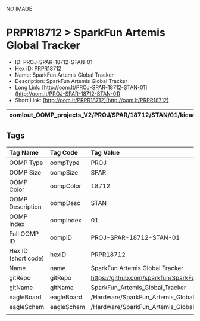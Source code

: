 


  
NO IMAGE  
# PRPR18712 > SparkFun Artemis Global Tracker

- ID: PROJ-SPAR-18712-STAN-01
- Hex ID: PRPR18712
- Name: SparkFun Artemis Global Tracker
- Description: SparkFun Artemis Global Tracker
- Long Link: [http://oom.lt/PROJ-SPAR-18712-STAN-01](http://oom.lt/PROJ-SPAR-18712-STAN-01)
- Short Link: [http://oom.lt/PRPR18712](http://oom.lt/PRPR18712)
  

|oomlout_OOMP_projects_V2/PROJ/SPAR/18712/STAN/01/kicadPcb3dFront.png|oomlout_OOMP_projects_V2/PROJ/SPAR/18712/STAN/01/kicadPcb3dBack.png|oomlout_OOMP_projects_V2/PROJ/SPAR/18712/STAN/01/kicadPcb3d.png||
| :---: | :---: | :---: | :---: |

## Tags
  

|Tag Name|Tag Code|Tag Value|
| :--- | :--- | :--- |
|OOMP Type|oompType|PROJ|
|OOMP Size|oompSize|SPAR|
|OOMP Color|oompColor|18712|
|OOMP Description|oompDesc|STAN|
|OOMP Index|oompIndex|01|
|Full OOMP ID|oompID|PROJ-SPAR-18712-STAN-01|
|Hex ID (short code)|hexID|PRPR18712|
|Name|name|SparkFun Artemis Global Tracker|
|gitRepo|gitRepo|https://github.com/sparkfun/SparkFun_Artemis_Global_Tracker|
|gitName|gitName|SparkFun_Artemis_Global_Tracker|
|eagleBoard|eagleBoard|/Hardware/SparkFun_Artemis_Global_Tracker.brd|
|eagleSchem|eagleSchem|/Hardware/SparkFun_Artemis_Global_Tracker.sch|
||||
